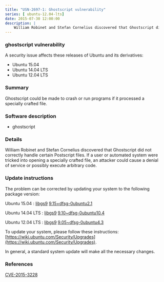 ```yaml
---
title: "USN-2697-1: Ghostscript vulnerability"
series: [ ubuntu-12.04-lts]
date: 2015-07-30 12:00:00
description: |
    William Robinet and Stefan Cornelius discovered that Ghostscript did not correctly handle certain Postscript files. If a user or automated system were tricked into opening a specially crafted file, an attacker could cause a denial of service or possibly execute arbitrary code. 
--- 
```

 
### ghostscript vulnerability

A security issue affects these releases of Ubuntu and its derivatives:

* Ubuntu 15.04
* Ubuntu 14.04 LTS
* Ubuntu 12.04 LTS

### Summary

Ghostscript could be made to crash or run programs if it processed a specially crafted file.

### Software description

* ghostscript 

### Details

William Robinet and Stefan Cornelius discovered that Ghostscript did not correctly handle certain Postscript files. If a user or automated system were tricked into opening a specially crafted file, an attacker could cause a denial of service or possibly execute arbitrary code. 

### Update instructions

The problem can be corrected by updating your system to the following package version:

Ubuntu 15.04
 : [libgs9](https://launchpad.net/ubuntu/+source/ghostscript) <span> [9.15+dfsg-0ubuntu2.1](https://launchpad.net/ubuntu/+source/ghostscript/9.15+dfsg-0ubuntu2.1) </span> 

Ubuntu 14.04 LTS
 : [libgs9](https://launchpad.net/ubuntu/+source/ghostscript) <span> [9.10~dfsg-0ubuntu10.4](https://launchpad.net/ubuntu/+source/ghostscript/9.10~dfsg-0ubuntu10.4) </span> 

Ubuntu 12.04 LTS
 : [libgs9](https://launchpad.net/ubuntu/+source/ghostscript) <span> [9.05~dfsg-0ubuntu4.3](https://launchpad.net/ubuntu/+source/ghostscript/9.05~dfsg-0ubuntu4.3) </span> 

To update your system, please follow these instructions: [https://wiki.ubuntu.com/Security/Upgrades](https://wiki.ubuntu.com/Security/Upgrades).

In general, a standard system update will make all the necessary changes. 

### References

 [CVE-2015-3228](http://people.ubuntu.com/~ubuntu-security/cve/CVE-2015-3228)
 
